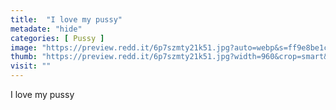 ```yaml
---
title:  "I love my pussy"
metadate: "hide"
categories: [ Pussy ]
image: "https://preview.redd.it/6p7szmty21k51.jpg?auto=webp&s=ff9e8be1c98ddb80ca93d7a5c5f2371e5a27063f"
thumb: "https://preview.redd.it/6p7szmty21k51.jpg?width=960&crop=smart&auto=webp&s=a5aaaf8cd472542922b8b6f3ae6501c6d122dda3"
visit: ""
---
```

I love my pussy
